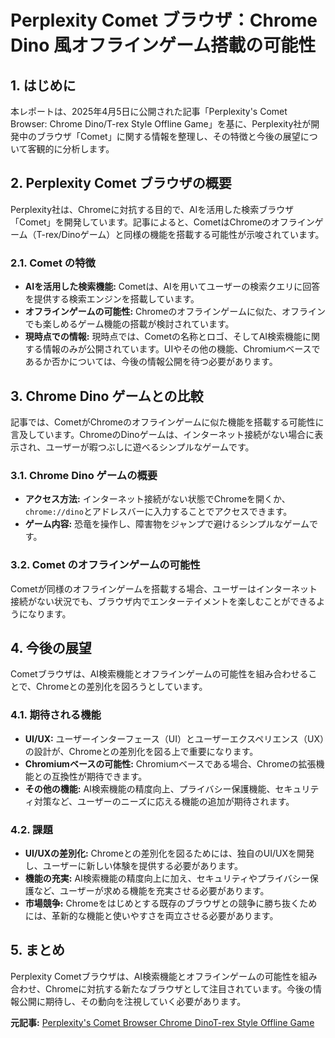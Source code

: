 # Perplexity Comet ブラウザ：Chrome Dino 風オフラインゲーム搭載の可能性

## 1. はじめに

本レポートは、2025年4月5日に公開された記事「Perplexity's Comet Browser: Chrome Dino/T-rex Style Offline Game」を基に、Perplexity社が開発中のブラウザ「Comet」に関する情報を整理し、その特徴と今後の展望について客観的に分析します。

## 2. Perplexity Comet ブラウザの概要

Perplexity社は、Chromeに対抗する目的で、AIを活用した検索ブラウザ「Comet」を開発しています。記事によると、CometはChromeのオフラインゲーム（T-rex/Dinoゲーム）と同様の機能を搭載する可能性が示唆されています。

### 2.1. Comet の特徴

* **AIを活用した検索機能:** Cometは、AIを用いてユーザーの検索クエリに回答を提供する検索エンジンを搭載しています。
* **オフラインゲームの可能性:** Chromeのオフラインゲームに似た、オフラインでも楽しめるゲーム機能の搭載が検討されています。
* **現時点での情報:** 現時点では、Cometの名称とロゴ、そしてAI検索機能に関する情報のみが公開されています。UIやその他の機能、Chromiumベースであるか否かについては、今後の情報公開を待つ必要があります。

## 3. Chrome Dino ゲームとの比較

記事では、CometがChromeのオフラインゲームに似た機能を搭載する可能性に言及しています。ChromeのDinoゲームは、インターネット接続がない場合に表示され、ユーザーが暇つぶしに遊べるシンプルなゲームです。

### 3.1. Chrome Dino ゲームの概要

* **アクセス方法:** インターネット接続がない状態でChromeを開くか、`chrome://dino`とアドレスバーに入力することでアクセスできます。
* **ゲーム内容:** 恐竜を操作し、障害物をジャンプで避けるシンプルなゲームです。

### 3.2. Comet のオフラインゲームの可能性

Cometが同様のオフラインゲームを搭載する場合、ユーザーはインターネット接続がない状況でも、ブラウザ内でエンターテイメントを楽しむことができるようになります。

## 4. 今後の展望

Cometブラウザは、AI検索機能とオフラインゲームの可能性を組み合わせることで、Chromeとの差別化を図ろうとしています。

### 4.1. 期待される機能

* **UI/UX:** ユーザーインターフェース（UI）とユーザーエクスペリエンス（UX）の設計が、Chromeとの差別化を図る上で重要になります。
* **Chromiumベースの可能性:** Chromiumベースである場合、Chromeの拡張機能との互換性が期待できます。
* **その他の機能:** AI検索機能の精度向上、プライバシー保護機能、セキュリティ対策など、ユーザーのニーズに応える機能の追加が期待されます。

### 4.2. 課題

* **UI/UXの差別化:** Chromeとの差別化を図るためには、独自のUI/UXを開発し、ユーザーに新しい体験を提供する必要があります。
* **機能の充実:** AI検索機能の精度向上に加え、セキュリティやプライバシー保護など、ユーザーが求める機能を充実させる必要があります。
* **市場競争:** Chromeをはじめとする既存のブラウザとの競争に勝ち抜くためには、革新的な機能と使いやすさを両立させる必要があります。

## 5. まとめ

Perplexity Cometブラウザは、AI検索機能とオフラインゲームの可能性を組み合わせ、Chromeに対抗する新たなブラウザとして注目されています。今後の情報公開に期待し、その動向を注視していく必要があります。



**元記事:** [Perplexity's Comet Browser Chrome DinoT-rex Style Offline Game](https://mspoweruser.com/chrome-rival-perplexitys-comet-browser-may-get-offline-game-like-dino-t-rex/)